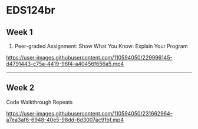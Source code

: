 # EDS124br
## Week 1
1. Peer-graded Assignment: Show What You Know: Explain Your Program

https://user-images.githubusercontent.com/110594050/229996145-d4791443-c75a-4419-96f4-a40456f656a5.mp4

---
## Week 2
Code Walkthrough Repeats

https://user-images.githubusercontent.com/110594050/231662964-a7ea3af6-6948-40e5-98dd-6d3007ac91bf.mp4

